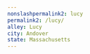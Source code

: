 ```yaml
---
﻿nonslashpermalink2: lucy
permalink2: /lucy/
alley: Lucy
city: Andover
state: Massachusetts
---
```

